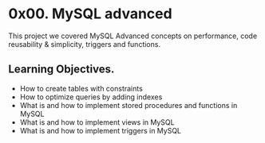 # 0x00. MySQL advanced

This project we covered MySQL Advanced concepts on performance, code reusability & simplicity, triggers and functions.

## Learning Objectives.
* How to create tables with constraints
* How to optimize queries by adding indexes
* What is and how to implement stored procedures and functions in MySQL
* What is and how to implement views in MySQL
* What is and how to implement triggers in MySQL
